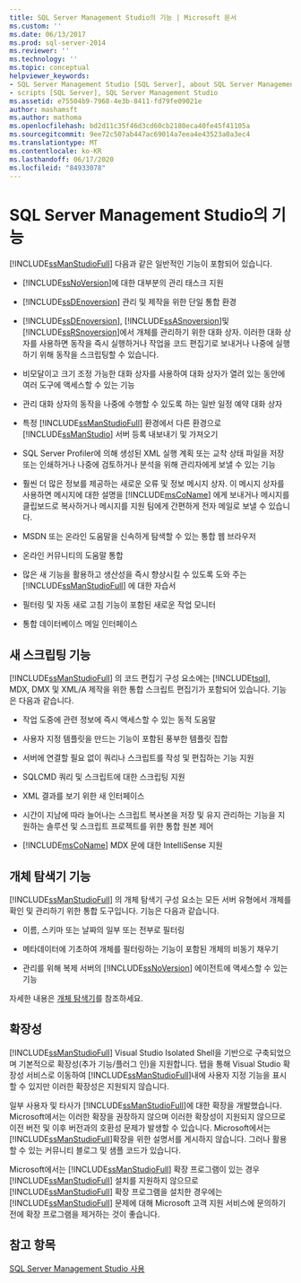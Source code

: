 ```yaml
---
title: SQL Server Management Studio의 기능 | Microsoft 문서
ms.custom: ''
ms.date: 06/13/2017
ms.prod: sql-server-2014
ms.reviewer: ''
ms.technology: ''
ms.topic: conceptual
helpviewer_keywords:
- SQL Server Management Studio [SQL Server], about SQL Server Management Studio
- scripts [SQL Server], SQL Server Management Studio
ms.assetid: e75504b9-7968-4e3b-8411-fd79fe09021e
author: mashamsft
ms.author: mathoma
ms.openlocfilehash: bd2d11c35f46d3cd60cb2180eca40fe45f41105a
ms.sourcegitcommit: 9ee72c507ab447ac69014a7eea4e43523a0a3ec4
ms.translationtype: MT
ms.contentlocale: ko-KR
ms.lasthandoff: 06/17/2020
ms.locfileid: "84933078"
---
```

# <a name="features-in-sql-server-management-studio"></a>SQL Server Management Studio의 기능
  [!INCLUDE[ssManStudioFull](../includes/ssmanstudiofull-md.md)] 다음과 같은 일반적인 기능이 포함되어 있습니다.  
  
-   [!INCLUDE[ssNoVersion](../includes/ssnoversion-md.md)]에 대한 대부분의 관리 태스크 지원  
  
-   [!INCLUDE[ssDEnoversion](../includes/ssdenoversion-md.md)] 관리 및 제작을 위한 단일 통합 환경  
  
-   [!INCLUDE[ssDEnoversion](../includes/ssdenoversion-md.md)], [!INCLUDE[ssASnoversion](../includes/ssasnoversion-md.md)]및 [!INCLUDE[ssRSnoversion](../includes/ssrsnoversion-md.md)]에서 개체를 관리하기 위한 대화 상자. 이러한 대화 상자를 사용하면 동작을 즉시 실행하거나 작업을 코드 편집기로 보내거나 나중에 실행하기 위해 동작을 스크립팅할 수 있습니다.  
  
-   비모달이고 크기 조정 가능한 대화 상자를 사용하여 대화 상자가 열려 있는 동안에 여러 도구에 액세스할 수 있는 기능  
  
-   관리 대화 상자의 동작을 나중에 수행할 수 있도록 하는 일반 일정 예약 대화 상자  
  
-   특정 [!INCLUDE[ssManStudioFull](../includes/ssmanstudiofull-md.md)] 환경에서 다른 환경으로 [!INCLUDE[ssManStudio](../includes/ssmanstudio-md.md)] 서버 등록 내보내기 및 가져오기  
  
-   SQL Server Profiler에 의해 생성된 XML 실행 계획 또는 교착 상태 파일을 저장 또는 인쇄하거나 나중에 검토하거나 분석을 위해 관리자에게 보낼 수 있는 기능  
  
-   훨씬 더 많은 정보를 제공하는 새로운 오류 및 정보 메시지 상자. 이 메시지 상자를 사용하면 메시지에 대한 설명을 [!INCLUDE[msCoName](../includes/msconame-md.md)] 에게 보내거나 메시지를 클립보드로 복사하거나 메시지를 지원 팀에게 간편하게 전자 메일로 보낼 수 있습니다.  
  
-   MSDN 또는 온라인 도움말을 신속하게 탐색할 수 있는 통합 웹 브라우저  
  
-   온라인 커뮤니티의 도움말 통합  
  
-   많은 새 기능을 활용하고 생산성을 즉시 향상시킬 수 있도록 도와 주는 [!INCLUDE[ssManStudioFull](../includes/ssmanstudiofull-md.md)] 에 대한 자습서  
  
-   필터링 및 자동 새로 고침 기능이 포함된 새로운 작업 모니터  
  
-   통합 데이터베이스 메일 인터페이스  
  
## <a name="new-scripting-capabilities"></a>새 스크립팅 기능  
 [!INCLUDE[ssManStudioFull](../includes/ssmanstudiofull-md.md)] 의 코드 편집기 구성 요소에는 [!INCLUDE[tsql](../includes/tsql-md.md)], MDX, DMX 및 XML/A 제작을 위한 통합 스크립트 편집기가 포함되어 있습니다. 기능은 다음과 같습니다.  
  
-   작업 도중에 관련 정보에 즉시 액세스할 수 있는 동적 도움말  
  
-   사용자 지정 템플릿을 만드는 기능이 포함된 풍부한 템플릿 집합  
  
-   서버에 연결할 필요 없이 쿼리나 스크립트를 작성 및 편집하는 기능 지원  
  
-   SQLCMD 쿼리 및 스크립트에 대한 스크립팅 지원  
  
-   XML 결과를 보기 위한 새 인터페이스  
  
-   시간이 지남에 따라 늘어나는 스크립트 복사본을 저장 및 유지 관리하는 기능을 지원하는 솔루션 및 스크립트 프로젝트를 위한 통합 원본 제어  
  
-   [!INCLUDE[msCoName](../includes/msconame-md.md)] MDX 문에 대한 IntelliSense 지원  
  
## <a name="object-explorer-features"></a>개체 탐색기 기능  
 [!INCLUDE[ssManStudioFull](../includes/ssmanstudiofull-md.md)] 의 개체 탐색기 구성 요소는 모든 서버 유형에서 개체를 확인 및 관리하기 위한 통합 도구입니다. 기능은 다음과 같습니다.  
  
-   이름, 스키마 또는 날짜의 일부 또는 전부로 필터링  
  
-   메타데이터에 기초하여 개체를 필터링하는 기능이 포함된 개체의 비동기 채우기  
  
-   관리를 위해 복제 서버의 [!INCLUDE[ssNoVersion](../includes/ssnoversion-md.md)] 에이전트에 액세스할 수 있는 기능  
  
 자세한 내용은 [개체 탐색기](../ssms/object/object-explorer.md)를 참조하세요.  
  
## <a name="extensibility"></a>확장성  
 [!INCLUDE[ssManStudioFull](../includes/ssmanstudiofull-md.md)] Visual Studio Isolated Shell을 기반으로 구축되었으며 기본적으로 확장성(추가 기능/플러그 인)을 지원합니다. 탭을 통해 Visual Studio 확장성 서비스로 이동하여 [!INCLUDE[ssManStudioFull](../includes/ssmanstudiofull-md.md)]내에 사용자 지정 기능을 표시할 수 있지만 이러한 확장성은 지원되지 않습니다.  
  
 일부 사용자 및 타사가 [!INCLUDE[ssManStudioFull](../includes/ssmanstudiofull-md.md)]에 대한 확장을 개발했습니다. Microsoft에서는 이러한 확장을 권장하지 않으며 이러한 확장성이 지원되지 않으므로 이전 버전 및 이후 버전과의 호환성 문제가 발생할 수 있습니다. Microsoft에서는 [!INCLUDE[ssManStudioFull](../includes/ssmanstudiofull-md.md)]확장을 위한 설명서를 게시하지 않습니다. 그러나 활용할 수 있는 커뮤니티 블로그 및 샘플 코드가 있습니다.  
  
 Microsoft에서는 [!INCLUDE[ssManStudioFull](../includes/ssmanstudiofull-md.md)] 확장 프로그램이 있는 경우 [!INCLUDE[ssManStudioFull](../includes/ssmanstudiofull-md.md)] 설치를 지원하지 않으므로 [!INCLUDE[ssManStudioFull](../includes/ssmanstudiofull-md.md)] 확장 프로그램을 설치한 경우에는 [!INCLUDE[ssManStudioFull](../includes/ssmanstudiofull-md.md)] 문제에 대해 Microsoft 고객 지원 서비스에 문의하기 전에 확장 프로그램을 제거하는 것이 좋습니다.  
  
## <a name="see-also"></a>참고 항목  
 [SQL Server Management Studio 사용](../database-engine/use-sql-server-management-studio.md)  
  
  
